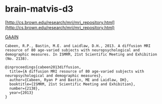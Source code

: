 # brain-matvis-d3

[http://cs.brown.edu/research/mri/mri_repository.html](http://cs.brown.edu/research/mri/mri_repository.html)

[GAAIN](https://www.gaaindata.org/partners/online.html)

```
Cabeen, R.P., Bastin, M.E. and Laidlaw, D.H., 2013. A diffusion MRI resource of 80 age-varied subjects with neuropsychological and demographic measures. In ISMRM, 21st Scientific Meeting and Exhibition (No. 2138).
```

```
@inproceedings{cabeen2013diffusion,
  title={A diffusion MRI resource of 80 age-varied subjects with neuropsychological and demographic measures},
  author={Cabeen, Ryan P and Bastin, ME and Laidlaw, DH},
  booktitle={ISMRM, 21st Scientific Meeting and Exhibition},
  number={2138},
  year={2013}
}
```

